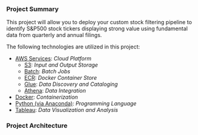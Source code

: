 ### Project Summary

This project will allow you to deploy your custom stock filtering pipeline to identify S&P500 stock tickers displaying strong value using fundamental data from quarterly and annual filings.

The following technologies are utilized in this project:
- [AWS Services](https://aws.amazon.com): *Cloud Platform*
  - [S3](https://aws.amazon.com/pm/serv-s3/?trk=20e04791-939c-4db9-8964-ee54c41bc6ad&sc_channel=ps&ef_id=CjwKCAiAg8S7BhATEiwAO2-R6mBKk1ekfVv4LYmwUAn62jHPMDM_HuiGWwe448qKcGNI6TwHCj8cchoCod8QAvD_BwE:G:s&s_kwcid=AL!4422!3!651751060962!e!!g!!aws%20s3!19852662362!145019251177&gbraid=0AAAAADjHtp8uGzbJhlK16CdVDpsDXt27U&gclid=CjwKCAiAg8S7BhATEiwAO2-R6mBKk1ekfVv4LYmwUAn62jHPMDM_HuiGWwe448qKcGNI6TwHCj8cchoCod8QAvD_BwE): *Input and Output Storage*
  - [Batch](https://aws.amazon.com/batch/): *Batch Jobs*
  - [ECR](https://aws.amazon.com/ecr/): *Docker Container Store*
  - [Glue](https://aws.amazon.com/glue/): *Data Discovery and Cataloging*
  - [Athena](https://aws.amazon.com/athena/): *Data Integration*
- [Docker](https://www.docker.com): *Containerization*
- [Python (via Anaconda)](https://www.anaconda.com/products/distribution): *Programming Language*
- [Tableau](https://www.tableau.com): *Data Visualization and Analysis*

### Project Architecture
